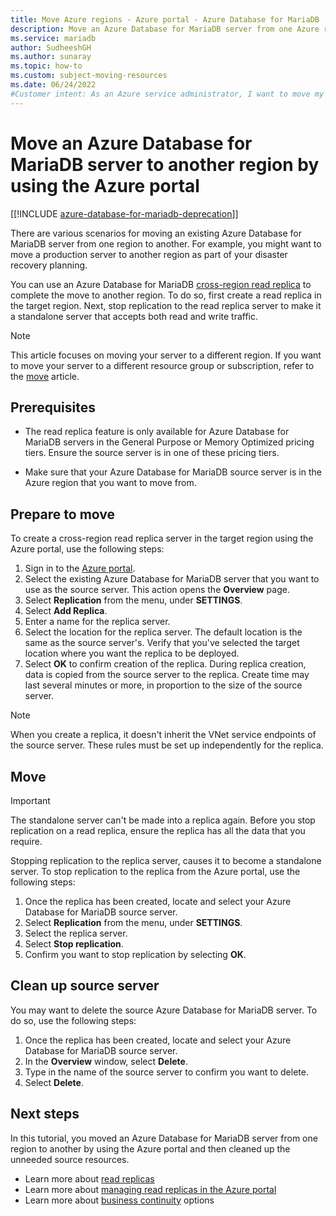 ```yaml
---
title: Move Azure regions - Azure portal - Azure Database for MariaDB
description: Move an Azure Database for MariaDB server from one Azure region to another using a read replica and the Azure portal.
ms.service: mariadb
author: SudheeshGH
ms.author: sunaray
ms.topic: how-to
ms.custom: subject-moving-resources
ms.date: 06/24/2022
#Customer intent: As an Azure service administrator, I want to move my service resources to another Azure region.
---
```


# Move an Azure Database for MariaDB server to another region by using the Azure portal

[[!INCLUDE [azure-database-for-mariadb-deprecation](Includes/azure-database-for-mariadb-deprecation.md)]]

There are various scenarios for moving an existing Azure Database for MariaDB server from one region to another. For example, you might want to move a production server to another region as part of your disaster recovery planning.

You can use an Azure Database for MariaDB [cross-region read replica](concepts-read-replicas.md#cross-region-replication) to complete the move to another region. To do so, first create a read replica in the target region. Next, stop replication to the read replica server to make it a standalone server that accepts both read and write traffic.

> [!NOTE]
> This article focuses on moving your server to a different region. If you want to move your server to a different resource group or subscription, refer to the [move](../azure-resource-manager/management/move-resource-group-and-subscription.md) article.

## Prerequisites

- The read replica feature is only available for Azure Database for MariaDB servers in the General Purpose or Memory Optimized pricing tiers. Ensure the source server is in one of these pricing tiers.

- Make sure that your Azure Database for MariaDB source server is in the Azure region that you want to move from.

## Prepare to move

To create a cross-region read replica server in the target region using the Azure portal, use the following steps:

1. Sign in to the [Azure portal](https://portal.azure.com).
1. Select the existing Azure Database for MariaDB server that you want to use as the source server. This action opens the **Overview** page.
1. Select **Replication** from the menu, under **SETTINGS**.
1. Select **Add Replica**.
1. Enter a name for the replica server.
1. Select the location for the replica server. The default location is the same as the source server's. Verify that you've selected the target location where you want the replica to be deployed.
1. Select **OK** to confirm creation of the replica. During replica creation, data is copied from the source server to the replica. Create time may last several minutes or more, in proportion to the size of the source server.

>[!NOTE]
> When you create a replica, it doesn't inherit the VNet service endpoints of the source server. These rules must be set up independently for the replica.

## Move

> [!IMPORTANT]
> The standalone server can't be made into a replica again.
> Before you stop replication on a read replica, ensure the replica has all the data that you require.

Stopping replication to the replica server, causes it to become a standalone server. To stop replication to the replica from the Azure portal, use the following steps:

1. Once the replica has been created, locate and select your Azure Database for MariaDB source server. 
1. Select **Replication** from the menu, under **SETTINGS**.
1. Select the replica server.
1. Select **Stop replication**.
1. Confirm you want to stop replication by selecting **OK**.

## Clean up source server

You may want to delete the source Azure Database for MariaDB server. To do so, use the following steps:

1. Once the replica has been created, locate and select your Azure Database for MariaDB source server.
1. In the **Overview** window, select **Delete**.
1. Type in the name of the source server to confirm you want to delete.
1. Select **Delete**.

## Next steps

In this tutorial, you moved an Azure Database for MariaDB server from one region to another by using the Azure portal and then cleaned up the unneeded source resources.

- Learn more about [read replicas](concepts-read-replicas.md)
- Learn more about [managing read replicas in the Azure portal](howto-read-replicas-portal.md)
- Learn more about [business continuity](concepts-business-continuity.md) options
